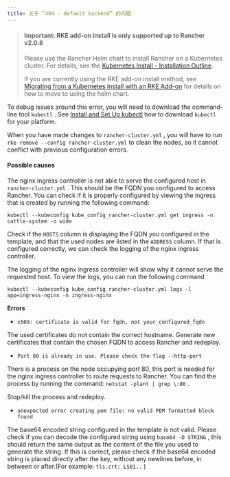 ```yaml
---
title: 关于 “404 - default backend” 的问题
---
```


> #### **Important: RKE add-on install is only supported up to Rancher v2.0.8**
>
> Please use the Rancher Helm chart to install Rancher on a Kubernetes cluster. For details, see the [Kubernetes Install - Installation Outline](/docs/installation/k8s-install/#installation-outline).
>
> If you are currently using the RKE add-on install method, see [Migrating from a Kubernetes Install with an RKE Add-on](/docs/upgrades/upgrades/migrating-from-rke-add-on/) for details on how to move to using the helm chart.

To debug issues around this error, you will need to download the command-line tool `kubectl` . See [Install and Set Up kubectl](https://kubernetes.io/docs/tasks/tools/install-kubectl/) how to download `kubectl` for your platform.

When you have made changes to `rancher-cluster.yml` , you will have to run `rke remove --config rancher-cluster.yml` to clean the nodes, so it cannot conflict with previous configuration errors.

#### Possible causes

The nginx ingress controller is not able to serve the configured host in `rancher-cluster.yml` . This should be the FQDN you configured to access Rancher. You can check if it is properly configured by viewing the ingress that is created by running the following command:

``` 
kubectl --kubeconfig kube_config_rancher-cluster.yml get ingress -n cattle-system -o wide
```

Check if the `HOSTS` column is displaying the FQDN you configured in the template, and that the used nodes are listed in the `ADDRESS` column. If that is configured correctly, we can check the logging of the nginx ingress controller.

The logging of the nginx ingress controller will show why it cannot serve the requested host. To view the logs, you can run the following command

``` 
kubectl --kubeconfig kube_config_rancher-cluster.yml logs -l app=ingress-nginx -n ingress-nginx
```

<b>Errors</b>

* `x509: certificate is valid for fqdn, not your_configured_fqdn` 

The used certificates do not contain the correct hostname. Generate new certificates that contain the chosen FQDN to access Rancher and redeploy.

* `Port 80 is already in use. Please check the flag --http-port` 

There is a process on the node occupying port 80, this port is needed for the nginx ingress controller to route requests to Rancher. You can find the process by running the command: `netstat -plant | grep \:80` .

Stop/kill the process and redeploy.

* `unexpected error creating pem file: no valid PEM formatted block found` 

The base64 encoded string configured in the template is not valid. Please check if you can decode the configured string using `base64 -D STRING` , this should return the same output as the content of the file you used to generate the string. If this is correct, please check if the base64 encoded string is placed directly after the key, without any newlines before, in between or after.(For example: `tls.crt: LS01..` )

